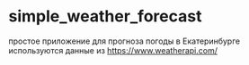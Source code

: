 # simple_weather_forecast
 
простое приложение для прогноза погоды в Екатеринбурге
используются данные из https://www.weatherapi.com/
